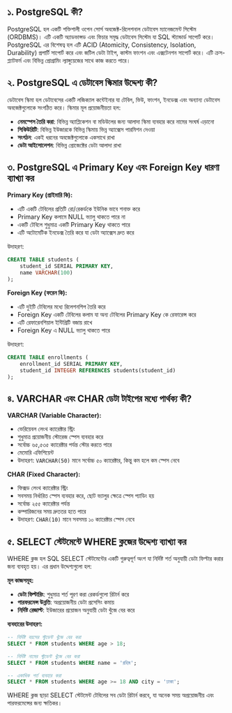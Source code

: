 
## ১. PostgreSQL কী?

PostgreSQL হল একটি শক্তিশালী ওপেন সোর্স অবজেক্ট-রিলেশনাল ডেটাবেস ম্যানেজমেন্ট সিস্টেম (ORDBMS)। এটি একটি অ্যাডভান্সড এবং ফিচার সমৃদ্ধ ডেটাবেস সিস্টেম যা SQL স্ট্যান্ডার্ড সাপোর্ট করে। PostgreSQL এর বিশেষত্ব হল এটি ACID (Atomicity, Consistency, Isolation, Durability) প্রপার্টি সাপোর্ট করে এবং জটিল ডেটা টাইপ, কাস্টম ফাংশন এবং এক্সটেনশন সাপোর্ট করে। এটি ক্রস-প্ল্যাটফর্ম এবং বিভিন্ন প্রোগ্রামিং ল্যাঙ্গুয়েজের সাথে কাজ করতে পারে।

## ২. PostgreSQL এ ডেটাবেস স্কিমার উদ্দেশ্য কী?

ডেটাবেস স্কিমা হল ডেটাবেসের একটি লজিক্যাল কন্টেইনার যা টেবিল, ভিউ, ফাংশন, ইনডেক্স এবং অন্যান্য ডেটাবেস অবজেক্টগুলোকে সংগঠিত করে। স্কিমার মূল প্রয়োজনীয়তা হল:

- **নেমস্পেস তৈরি করা**: বিভিন্ন অ্যাপ্লিকেশন বা মডিউলের জন্য আলাদা স্কিমা ব্যবহার করে নামের সংঘর্ষ এড়ানো
- **সিকিউরিটি**: বিভিন্ন ইউজারকে বিভিন্ন স্কিমায় ভিন্ন অ্যাক্সেস পারমিশন দেওয়া
- **সংগঠন**: একই ধরনের অবজেক্টগুলোকে একসাথে রাখা
- **ডেটা আইসোলেশন**: বিভিন্ন প্রোজেক্টের ডেটা আলাদা রাখা

## ৩. PostgreSQL এ Primary Key এবং Foreign Key ধারণা ব্যাখ্যা কর

**Primary Key (প্রাইমারি কি):**
- এটি একটি টেবিলের প্রতিটি রো/রেকর্ডকে ইউনিক ভাবে শনাক্ত করে
- Primary Key কলামে NULL ভ্যালু থাকতে পারে না
- একটি টেবিলে শুধুমাত্র একটি Primary Key থাকতে পারে
- এটি অটোমেটিক ইনডেক্স তৈরি করে যা ডেটা অ্যাক্সেস দ্রুত করে

উদাহরণ:
```sql
CREATE TABLE students (
    student_id SERIAL PRIMARY KEY,
    name VARCHAR(100)
);
```

**Foreign Key (ফরেন কি):**
- এটি দুইটি টেবিলের মধ্যে রিলেশনশিপ তৈরি করে
- Foreign Key একটি টেবিলের কলাম যা অন্য টেবিলের Primary Key কে রেফারেন্স করে
- এটি রেফারেনশিয়াল ইন্টিগ্রিটি বজায় রাখে
- Foreign Key এ NULL ভ্যালু থাকতে পারে

উদাহরণ:
```sql
CREATE TABLE enrollments (
    enrollment_id SERIAL PRIMARY KEY,
    student_id INTEGER REFERENCES students(student_id)
);
```

## ৪. VARCHAR এবং CHAR ডেটা টাইপের মধ্যে পার্থক্য কী?

**VARCHAR (Variable Character):**
- ভেরিয়েবল লেংথ ক্যারেক্টার স্ট্রিং
- শুধুমাত্র প্রয়োজনীয় স্টোরেজ স্পেস ব্যবহার করে
- সর্বোচ্চ ৬৫,৫৩৫ ক্যারেক্টার পর্যন্ত স্টোর করতে পারে
- মেমোরি এফিশিয়েন্ট
- উদাহরণ: `VARCHAR(50)` মানে সর্বোচ্চ ৫০ ক্যারেক্টার, কিন্তু কম হলে কম স্পেস নেবে

**CHAR (Fixed Character):**
- ফিক্সড লেংথ ক্যারেক্টার স্ট্রিং
- সবসময় নির্ধারিত স্পেস ব্যবহার করে, ছোট ভ্যালুর ক্ষেত্রে স্পেস প্যাডিং হয়
- সর্বোচ্চ ২৫৫ ক্যারেক্টার পর্যন্ত
- কম্পারিজনের সময় দ্রুততর হতে পারে
- উদাহরণ: `CHAR(10)` মানে সবসময় ১০ ক্যারেক্টার স্পেস নেবে

## ৫. SELECT স্টেটমেন্টে WHERE ক্লজের উদ্দেশ্য ব্যাখ্যা কর

WHERE ক্লজ হল SQL SELECT স্টেটমেন্টের একটি গুরুত্বপূর্ণ অংশ যা নির্দিষ্ট শর্ত অনুযায়ী ডেটা ফিল্টার করার জন্য ব্যবহৃত হয়। এর প্রধান উদ্দেশ্যগুলো হল:

**মূল কাজসমূহ:**
- **ডেটা ফিল্টারিং**: শুধুমাত্র শর্ত পূরণ করা রেকর্ডগুলো রিটার্ন করে
- **পারফরমেন্স উন্নতি**: অপ্রয়োজনীয় ডেটা প্রসেসিং কমায়
- **নির্দিষ্ট রেজাল্ট**: ইউজারের প্রয়োজন অনুযায়ী ডেটা খুঁজে বের করে

**ব্যবহারের উদাহরণ:**
```sql
-- নির্দিষ্ট বয়সের স্টুডেন্ট খুঁজে বের করা
SELECT * FROM students WHERE age > 18;

-- নির্দিষ্ট নামের স্টুডেন্ট খুঁজে বের করা
SELECT * FROM students WHERE name = 'রহিম';

-- একাধিক শর্ত ব্যবহার করা
SELECT * FROM students WHERE age >= 18 AND city = 'ঢাকা';
```

WHERE ক্লজ ছাড়া SELECT স্টেটমেন্ট টেবিলের সব ডেটা রিটার্ন করবে, যা অনেক সময় অপ্রয়োজনীয় এবং পারফরমেন্সের জন্য ক্ষতিকর।